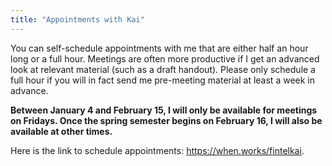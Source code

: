 ```yaml
---
title: "Appointments with Kai"
---
```


You can self-schedule appointments with me that are either half an hour long or a full hour. Meetings are often more productive if I get an advanced look at relevant material (such as a draft handout). Please only schedule a full hour if you will in fact send me pre-meeting material at least a week in advance.

**Between January 4 and February 15, I will only be available for meetings on Fridays. Once the spring semester begins on February 16, I will also be available at other times.**

Here is the link to schedule appointments: <https://when.works/fintelkai>.


